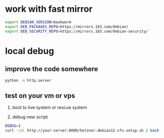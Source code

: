 # work with fast mirror

```bash
export DEBIAN_VERSION=bookworm
export DEB_PACKAGES_REPO=https://mirrors.163.com/debian/
export DEB_SECURITY_REPO=https://mirrors.163.com/debian-security/
```

# local debug

## improve the code somewhere
```bash
python -m http.server
```

## test on your vm or vps
1. boot to live system or rescue system
<!-- 2. prepare(needed?)
```bash
tee /etc/sysctl.d/10-bbr.conf <<EOF
net.core.default_qdisc=fq
net.ipv4.tcp_congestion_control=bbr
EOF
sysctl --system
``` -->
2. debug new script
```bash
DEBUG=1
curl -sSL http://your-server:8000/hetzner-debian12-zfs-setup.sh | bash
```
